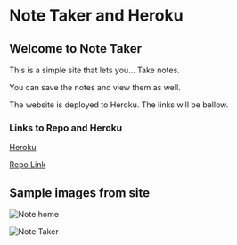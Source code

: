 # Note Taker and Heroku

## Welcome to Note Taker
This is a simple site that lets you... Take notes. 

You can save the notes and view them as well.

The website is deployed to Heroku. The links will be bellow.


### Links to Repo and Heroku
[Heroku](https://secure-refuge-78956.herokuapp.com/)

[Repo Link](https://github.com/luistorano/note-taker#links-to-repo-and-heroku)


## Sample images from site


![Note home]('https://github.com/luistorano/note-taker/blob/main/public/assets/img/note-home.png')


![Note Taker]('https://github.com/luistorano/note-taker/blob/main/public/assets/img/note-taker.png')
